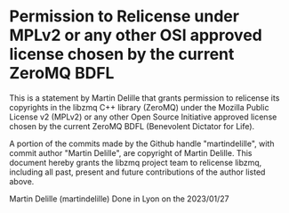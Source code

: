 # Permission to Relicense under MPLv2 or any other OSI approved license chosen by the current ZeroMQ BDFL

This is a statement by Martin Delille
that grants permission to relicense its copyrights in the libzmq C++
library (ZeroMQ) under the Mozilla Public License v2 (MPLv2) or any other
Open Source Initiative approved license chosen by the current ZeroMQ
BDFL (Benevolent Dictator for Life).

A portion of the commits made by the Github handle "martindelille", with
commit author "Martin Delille", are copyright of Martin Delille.
This document hereby grants the libzmq project team to relicense libzmq,
including all past, present and future contributions of the author listed above.

Martin Delille (martindelille)
Done in Lyon on the 2023/01/27
